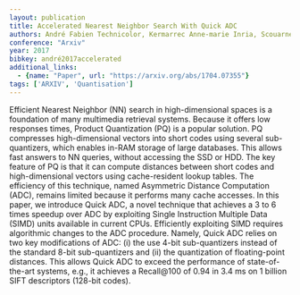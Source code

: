 ```yaml
---
layout: publication
title: Accelerated Nearest Neighbor Search With Quick ADC
authors: André Fabien Technicolor, Kermarrec Anne-marie Inria, Scouarnec Nicolas Le Technicolor
conference: "Arxiv"
year: 2017
bibkey: andré2017accelerated
additional_links:
  - {name: "Paper", url: "https://arxiv.org/abs/1704.07355"}
tags: ['ARXIV', 'Quantisation']
---
```

Efficient Nearest Neighbor (NN) search in high-dimensional spaces is a foundation of many multimedia retrieval systems. Because it offers low responses times, Product Quantization (PQ) is a popular solution. PQ compresses high-dimensional vectors into short codes using several sub-quantizers, which enables in-RAM storage of large databases. This allows fast answers to NN queries, without accessing the SSD or HDD. The key feature of PQ is that it can compute distances between short codes and high-dimensional vectors using cache-resident lookup tables. The efficiency of this technique, named Asymmetric Distance Computation (ADC), remains limited because it performs many cache accesses. In this paper, we introduce Quick ADC, a novel technique that achieves a 3 to 6 times speedup over ADC by exploiting Single Instruction Multiple Data (SIMD) units available in current CPUs. Efficiently exploiting SIMD requires algorithmic changes to the ADC procedure. Namely, Quick ADC relies on two key modifications of ADC: (i) the use 4-bit sub-quantizers instead of the standard 8-bit sub-quantizers and (ii) the quantization of floating-point distances. This allows Quick ADC to exceed the performance of state-of-the-art systems, e.g., it achieves a Recall@100 of 0.94 in 3.4 ms on 1 billion SIFT descriptors (128-bit codes).
